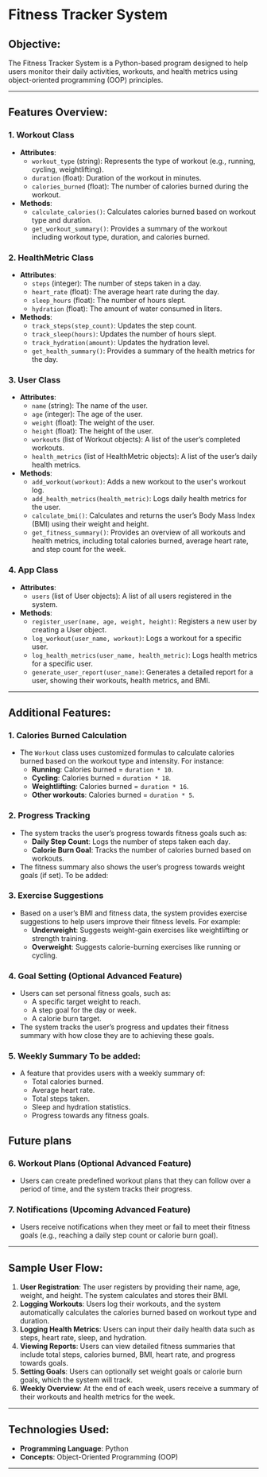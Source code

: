 # Fitness Tracker System

## Objective:
The Fitness Tracker System is a Python-based program designed to help users monitor their daily activities, workouts, and health metrics using object-oriented programming (OOP) principles.

---

## Features Overview:

### 1. **Workout Class**
   - **Attributes**:
     - `workout_type` (string): Represents the type of workout (e.g., running, cycling, weightlifting).
     - `duration` (float): Duration of the workout in minutes.
     - `calories_burned` (float): The number of calories burned during the workout.
   - **Methods**:
     - `calculate_calories()`: Calculates calories burned based on workout type and duration.
     - `get_workout_summary()`: Provides a summary of the workout including workout type, duration, and calories burned.

### 2. **HealthMetric Class**
   - **Attributes**:
     - `steps` (integer): The number of steps taken in a day.
     - `heart_rate` (float): The average heart rate during the day.
     - `sleep_hours` (float): The number of hours slept.
     - `hydration` (float): The amount of water consumed in liters.
   - **Methods**:
     - `track_steps(step_count)`: Updates the step count.
     - `track_sleep(hours)`: Updates the number of hours slept.
     - `track_hydration(amount)`: Updates the hydration level.
     - `get_health_summary()`: Provides a summary of the health metrics for the day.

### 3. **User Class**
   - **Attributes**:
     - `name` (string): The name of the user.
     - `age` (integer): The age of the user.
     - `weight` (float): The weight of the user.
     - `height` (float): The height of the user.
     - `workouts` (list of Workout objects): A list of the user’s completed workouts.
     - `health_metrics` (list of HealthMetric objects): A list of the user’s daily health metrics.
   - **Methods**:
     - `add_workout(workout)`: Adds a new workout to the user's workout log.
     - `add_health_metrics(health_metric)`: Logs daily health metrics for the user.
     - `calculate_bmi()`: Calculates and returns the user’s Body Mass Index (BMI) using their weight and height.
     - `get_fitness_summary()`: Provides an overview of all workouts and health metrics, including total calories burned, average heart rate, and step count for the week.

### 4. **App Class**
   - **Attributes**:
     - `users` (list of User objects): A list of all users registered in the system.
   - **Methods**:
     - `register_user(name, age, weight, height)`: Registers a new user by creating a User object.
     - `log_workout(user_name, workout)`: Logs a workout for a specific user.
     - `log_health_metrics(user_name, health_metric)`: Logs health metrics for a specific user.
     - `generate_user_report(user_name)`: Generates a detailed report for a user, showing their workouts, health metrics, and BMI.

---

## Additional Features:

### 1. **Calories Burned Calculation**
   - The `Workout` class uses customized formulas to calculate calories burned based on the workout type and intensity. For instance:
     - **Running**: Calories burned = `duration * 10`.
     - **Cycling**: Calories burned = `duration * 18`.
     - **Weightlifting**: Calories burned = `duration * 16`.
     - **Other workouts**: Calories burned = `duration * 5`.

### 2. **Progress Tracking** 
   - The system tracks the user’s progress towards fitness goals such as:
     - **Daily Step Count**: Logs the number of steps taken each day.
     - **Calorie Burn Goal**: Tracks the number of calories burned based on workouts.
   - The fitness summary also shows the user’s progress towards weight goals (if set).
 To be added:
### 3. **Exercise Suggestions**
   - Based on a user’s BMI and fitness data, the system provides exercise suggestions to help users improve their fitness levels. For example:
     - **Underweight**: Suggests weight-gain exercises like weightlifting or strength training.
     - **Overweight**: Suggests calorie-burning exercises like running or cycling.

### 4. **Goal Setting** (Optional Advanced Feature)
   - Users can set personal fitness goals, such as:
     - A specific target weight to reach.
     - A step goal for the day or week.
     - A calorie burn target.
   - The system tracks the user’s progress and updates their fitness summary with how close they are to achieving these goals.

### 5. **Weekly Summary** To be added:
   - A feature that provides users with a weekly summary of:
     - Total calories burned.
     - Average heart rate.
     - Total steps taken.
     - Sleep and hydration statistics.
     - Progress towards any fitness goals.

## **Future plans**

### 6. **Workout Plans** (Optional Advanced Feature) 
   - Users can create predefined workout plans that they can follow over a period of time, and the system tracks their progress.


     
### 7. **Notifications** (Upcoming Advanced Feature) 
   - Users receive notifications when they meet or fail to meet their fitness goals (e.g., reaching a daily step count or calorie burn goal).
---

## Sample User Flow:
1. **User Registration**: The user registers by providing their name, age, weight, and height. The system calculates and stores their BMI.
2. **Logging Workouts**: Users log their workouts, and the system automatically calculates the calories burned based on workout type and duration.
3. **Logging Health Metrics**: Users can input their daily health data such as steps, heart rate, sleep, and hydration.
4. **Viewing Reports**: Users can view detailed fitness summaries that include total steps, calories burned, BMI, heart rate, and progress towards goals.
5. **Setting Goals**: Users can optionally set weight goals or calorie burn goals, which the system will track.
6. **Weekly Overview**: At the end of each week, users receive a summary of their workouts and health metrics for the week.

---

## Technologies Used:
- **Programming Language**: Python
- **Concepts**: Object-Oriented Programming (OOP)

---
